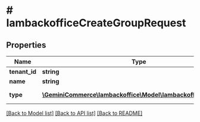 # # IambackofficeCreateGroupRequest


## Properties


Name | Type | Description | Notes
------------ | ------------- | ------------- | -------------
**tenant_id**| **string** |   | [optional]
**name**| **string** |   | [optional]
**type**| [**\GeminiCommerce\Iambackoffice\Model\IambackofficeGroupType**](IambackofficeGroupType.md) |  for more information please, see Model/IambackofficeGroupType.php  | [optional]


[[Back to Model list]](../../README.md#models) [[Back to API list]](../../README.md#endpoints) [[Back to README]](../../README.md)